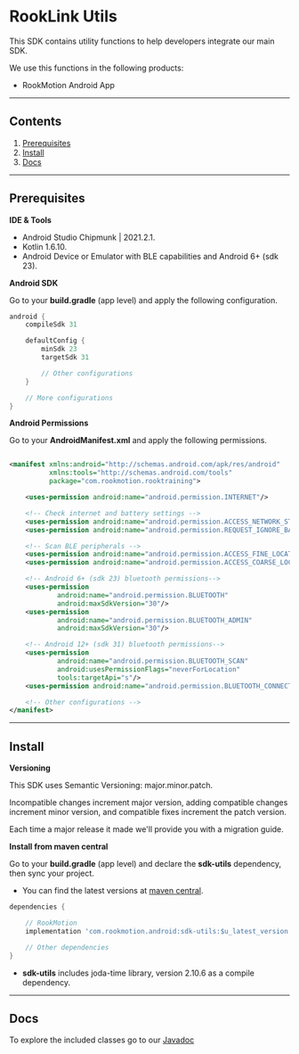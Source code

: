 # RookLink Utils

This SDK contains utility functions to help developers integrate our main SDK.

We use this functions in the following products:

* RookMotion Android App

---

## Contents

1. [Prerequisites](#prerequisites)
2. [Install](#install)
3. [Docs](#docs)

---

## Prerequisites

**IDE & Tools**

* Android Studio Chipmunk | 2021.2.1.
* Kotlin 1.6.10.
* Android Device or Emulator with BLE capabilities and Android 6+ (sdk 23).

**Android SDK**

Go to your **build.gradle** (app level) and apply the following configuration.

```groovy
android {
    compileSdk 31

    defaultConfig {
        minSdk 23
        targetSdk 31

        // Other configurations
    }

    // More configurations
}
```

**Android Permissions**

Go to your **AndroidManifest.xml** and apply the following permissions.

```xml

<manifest xmlns:android="http://schemas.android.com/apk/res/android"
          xmlns:tools="http://schemas.android.com/tools"
          package="com.rookmotion.rooktraining">

    <uses-permission android:name="android.permission.INTERNET"/>

    <!-- Check internet and battery settings -->
    <uses-permission android:name="android.permission.ACCESS_NETWORK_STATE"/>
    <uses-permission android:name="android.permission.REQUEST_IGNORE_BATTERY_OPTIMIZATIONS"/>

    <!-- Scan BLE peripherals -->
    <uses-permission android:name="android.permission.ACCESS_FINE_LOCATION"/>
    <uses-permission android:name="android.permission.ACCESS_COARSE_LOCATION"/>

    <!-- Android 6+ (sdk 23) bluetooth permissions-->
    <uses-permission
            android:name="android.permission.BLUETOOTH"
            android:maxSdkVersion="30"/>
    <uses-permission
            android:name="android.permission.BLUETOOTH_ADMIN"
            android:maxSdkVersion="30"/>

    <!-- Android 12+ (sdk 31) bluetooth permissions-->
    <uses-permission
            android:name="android.permission.BLUETOOTH_SCAN"
            android:usesPermissionFlags="neverForLocation"
            tools:targetApi="s"/>
    <uses-permission android:name="android.permission.BLUETOOTH_CONNECT"/>

    <!-- Other configurations -->
</manifest>
```

---

## Install

**Versioning**

This SDK uses Semantic Versioning: major.minor.patch.

Incompatible changes increment major version, adding compatible changes increment minor version, and compatible fixes
increment the patch version.

Each time a major release it made we'll provide you with a migration guide.

**Install from maven central**

Go to your **build.gradle** (app level) and declare the **sdk-utils** dependency, then sync your project.

* You can find the latest versions at [maven central](https://central.sonatype.dev/search?q=com.rookmotion.android).

```groovy
dependencies {

    // RookMotion
    implementation 'com.rookmotion.android:sdk-utils:$u_latest_version'

    // Other dependencies
}
```

* **sdk-utils** includes joda-time library, version 2.10.6 as a compile dependency.

---

## Docs

To explore the included classes go to
our [Javadoc](https://www.javadoc.io/doc/com.rookmotion.android/sdk-utils/latest/index.html)
